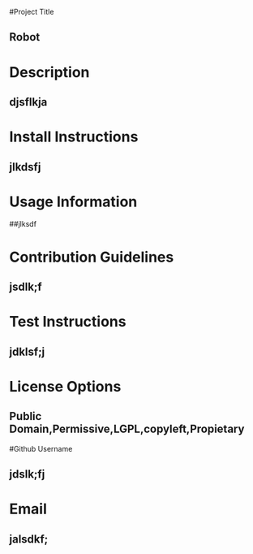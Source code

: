 #Project Title
## Robot
# Description
## djsflkja
# Install Instructions
## jlkdsfj
# Usage Information
##jlksdf
# Contribution Guidelines
## jsdlk;f
# Test Instructions
## jdklsf;j
# License Options
## Public Domain,Permissive,LGPL,copyleft,Propietary
#Github Username
## jdslk;fj
# Email
## jalsdkf;


